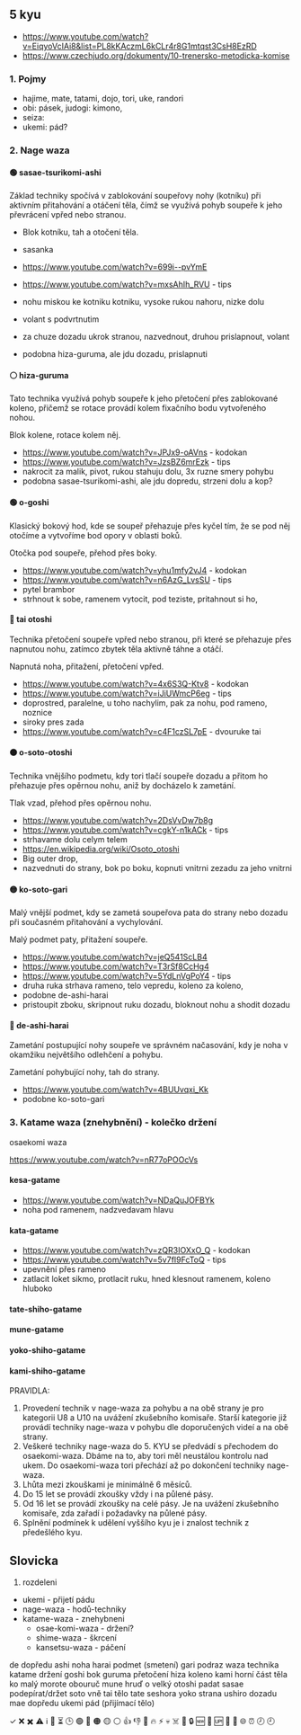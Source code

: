 
## 5 kyu

- https://www.youtube.com/watch?v=EiqyoVcIAi8&list=PL8kKAczmL6kCLr4r8G1mtqst3CsH8EzRD
- https://www.czechjudo.org/dokumenty/10-trenersko-metodicka-komise

### 1. Pojmy

- hajime, mate, tatami, dojo, tori, uke, randori
- obi: pásek, judogi: kimono, 
- seiza:
- ukemi: pád?

### 2. Nage waza




#### 🟢 sasae-tsurikomi-ashi

Základ techniky spočívá v zablokování soupeřovy nohy (kotníku) při aktivním přitahování a otáčení těla, čímž se využívá pohyb soupeře k jeho převrácení vpřed nebo stranou.

- Blok kotníku, tah a otočení těla.

- sasanka
- https://www.youtube.com/watch?v=699i--pvYmE
- https://www.youtube.com/watch?v=mxsAhIh_RVU - tips
- nohu miskou ke kotniku kotniku, vysoke rukou nahoru, nizke dolu

- volant s podvrtnutim 
- za chuze dozadu ukrok stranou, nazvednout, druhou prislapnout, volant
- podobna hiza-guruma, ale jdu dozadu, prislapnuti

#### ⚪ hiza-guruma

Tato technika využívá pohyb soupeře k jeho přetočení přes zablokované koleno, přičemž se rotace provádí kolem fixačního bodu vytvořeného nohou.

Blok kolene, rotace kolem něj.

- https://www.youtube.com/watch?v=JPJx9-oAVns - kodokan
- https://www.youtube.com/watch?v=JzsBZ6mrEzk - tips
- nakrocit za malik, pivot, rukou stahuju dolu, 3x ruzne smery pohybu
- podobna sasae-tsurikomi-ashi, ale jdu dopredu, strzeni dolu a kop?

#### 🟢 o-goshi

Klasický bokový hod, kde se soupeř přehazuje přes kyčel tím, že se pod něj otočíme a vytvoříme bod opory v oblasti boků.

Otočka pod soupeře, přehod přes boky.

- https://www.youtube.com/watch?v=yhu1mfy2vJ4 - kodokan
- https://www.youtube.com/watch?v=n6AzG_LvsSU - tips
- pytel brambor
- strhnout k sobe, ramenem vytocit, pod teziste, pritahnout si ho, 

#### 🔴 tai otoshi

Technika přetočení soupeře vpřed nebo stranou, při které se přehazuje přes napnutou nohu, zatímco zbytek těla aktivně táhne a otáčí.

Napnutá noha, přitažení, přetočení vpřed.

- https://www.youtube.com/watch?v=4x6S3Q-Ktv8 - kodokan
- https://www.youtube.com/watch?v=iJiUWmcP6eg - tips
- doprostred, paralelne, u toho nachylim, pak za nohu, pod rameno, noznice
- siroky pres zada
- https://www.youtube.com/watch?v=c4F1czSL7pE - dvouruke tai

#### 🟠 o-soto-otoshi

Technika vnějšího podmetu, kdy tori tlačí soupeře dozadu a přitom ho přehazuje přes opěrnou nohu, aniž by docházelo k zametání.

Tlak vzad, přehod přes opěrnou nohu.

- https://www.youtube.com/watch?v=2DsVvDw7b8g
- https://www.youtube.com/watch?v=cgkY-n1kACk - tips 
- strhavame dolu celym telem 
- https://en.wikipedia.org/wiki/Osoto_otoshi
- Big outer drop, 
- nazvednuti do strany, bok po boku, kopnuti vnitrni zezadu za jeho vnitrni

#### 🟡 ko-soto-gari

Malý vnější podmet, kdy se zametá soupeřova pata do strany nebo dozadu při současném přitahování a vychylování.

Malý podmet paty, přitažení soupeře.

- https://www.youtube.com/watch?v=jeQ541ScLB4
- https://www.youtube.com/watch?v=T3rSf8CcHg4
- https://www.youtube.com/watch?v=5YdLnVgPoY4 - tips
- druha ruka strhava rameno, telo vepredu, koleno za koleno, 
- podobne de-ashi-harai
- pristoupit zboku, skripnout ruku dozadu, bloknout nohu a shodit dozadu

#### 🔴 de-ashi-harai

Zametání postupující nohy soupeře ve správném načasování, kdy je noha v okamžiku největšího odlehčení a pohybu.

Zametání pohybující nohy, tah do strany.

- https://www.youtube.com/watch?v=4BUUvqxi_Kk
- podobne ko-soto-gari



### 3. Katame waza (znehybnění) - kolečko držení 

osaekomi waza

https://www.youtube.com/watch?v=nR77oPOOcVs

#### kesa-gatame 

- https://www.youtube.com/watch?v=NDaQuJOFBYk
- noha pod ramenem, nadzvedavam hlavu

#### kata-gatame 

- https://www.youtube.com/watch?v=zQR3IOXxO_Q - kodokan
- https://www.youtube.com/watch?v=5v7fI9FcToQ - tips
- upevnění přes rameno
- zatlacit loket sikmo, protlacit ruku, hned klesnout ramenem, koleno hluboko

#### tate-shiho-gatame 
#### mune-gatame 
#### yoko-shiho-gatame 
#### kami-shiho-gatame





PRAVIDLA:
1. Provedení technik v nage-waza za pohybu a na obě strany je pro kategorii U8 a U10 na uvážení zkušebního komisaře. Starší kategorie již provádí techniky nage-waza v pohybu dle doporučených videí a na obě strany.
2. Veškeré techniky nage-waza do 5. KYU se předvádí s přechodem do osaekomi-waza. Dbáme na to, aby tori měl neustálou kontrolu nad ukem. Do osaekomi-waza tori přechází až po dokončení techniky nage-waza.
3. Lhůta mezi zkouškami je minimálně 6 měsíců.
4. Do 15 let se provádí zkoušky vždy i na půlené pásy.
5. Od 16 let se provádí zkoušky na celé pásy. Je na uvážení zkušebního komisaře, zda zařadí i požadavky na půlené pásy.
6. Splnění podmínek k udělení vyššího kyu je i znalost technik z předešlého kyu.








## Slovicka

1. rozdeleni
- ukemi - přijetí pádu
- nage-waza - hodů-techniky
- katame-waza - znehybneni
  * osae-komi-waza - držení?
  * shime-waza - škrcení
  * kansetsu-waza - páčení

de	dopředu
ashi	noha
harai	podmet (smetení)
gari	podraz
waza	technika
katame	držení
goshi	bok
guruma	přetočení
hiza	koleno
kami	horní část těla
ko	malý
morote	obouruč
mune	hruď
o	velký
otoshi	padat
sasae	podepírat/držet
soto	vně
tai	tělo
tate	seshora
yoko	strana
ushiro	dozadu
mae	dopředu
ukemi	pád (přijímací tělo)

✓
❌
✖️
⚠️
ℹ️
🔄
⏳
🕒
🟢
🔴
🟠
🟡
⚪
👍
👎
🚨
🔥
⚡
💀
☠️
🛑
🔒
🆕
🔄
🆙
🧪
🤖
🌐
⏰
🕗
🕘

